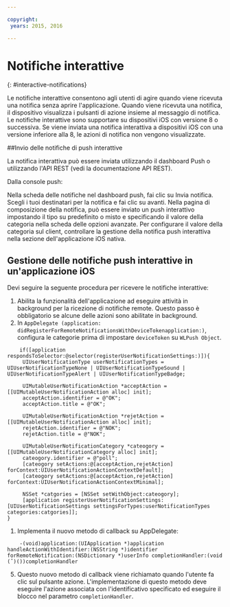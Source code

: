 ```yaml
---

copyright:
 years: 2015, 2016

---
```


# Notifiche interattive
{: #interactive-notifications}

Le notifiche interattive consentono agli utenti di agire quando viene ricevuta una notifica senza aprire l'applicazione. Quando viene ricevuta una notifica, il dispositivo visualizza i pulsanti di azione insieme al messaggio di notifica. Le notifiche interattive sono supportare su dispositivi iOS con versione 8 o successiva. Se viene inviata una notifica interattiva a dispositivi iOS con una versione inferiore alla 8, le azioni di notifica non vengono visualizzate.

##Invio delle notifiche di push interattive


La notifica interattiva può essere inviata utilizzando il dashboard Push o utilizzando l'API REST (vedi la documentazione API REST).

Dalla console push: 

Nella scheda delle notifiche nel dashboard push, fai clic su Invia notifica. Scegli i tuoi destinatari per la notifica e fai clic su avanti. Nella pagina di composizione della notifica, può essere inviato un push interattivo impostando il tipo su predefinito o misto e specificando il valore della categoria nella scheda delle opzioni avanzate. Per configurare il valore della categoria sul client, controllare la gestione della notifica push interattiva nella sezione dell'applicazione iOS nativa.

## Gestione delle notifiche push interattive in un'applicazione iOS

Devi seguire la seguente procedura per ricevere le notifiche interattive:

1. Abilita la funzionalità dell'applicazione ad eseguire attività in background per la ricezione di notifiche remote. Questo passo è obbligatorio se alcune delle azioni sono abilitate in background.
1. In `AppDelegate (application: didRegisterForRemoteNotificationsWithDeviceTokenapplication:)`, configura le categorie prima di impostare `deviceToken` su `WLPush Object`.

```
	if([application respondsToSelector:@selector(registerUserNotificationSettings:)]){
	 UIUserNotificationType userNotificationTypes = UIUserNotificationTypeNone | UIUserNotificationTypeSound | UIUserNotificationTypeAlert | UIUserNotificationTypeBadge;
	      
	 UIMutableUserNotificationAction *acceptAction = [[UIMutableUserNotificationAction alloc] init];
	 acceptAction.identifier = @"OK";
	 acceptAction.title = @"OK";
	      
	 UIMutableUserNotificationAction *rejetAction = [[UIMutableUserNotificationAction alloc] init];
	 rejetAction.identifier = @"NOK";
	 rejetAction.title = @"NOK";
	      
	 UIMutableUserNotificationCategory *cateogory = [[UIMutableUserNotificationCategory alloc] init];
	 cateogory.identifier = @"poll";
	 [cateogory setActions:@[acceptAction,rejetAction] forContext:UIUserNotificationActionContextDefault];
	 [cateogory setActions:@[acceptAction,rejetAction] forContext:UIUserNotificationActionContextMinimal];
	      
	 NSSet *catgories = [NSSet setWithObject:cateogory];
	 [application registerUserNotificationSettings:[UIUserNotificationSettings settingsForTypes:userNotificationTypes categories:catgories]];
}
```

1. Implementa il nuovo metodo di callback su AppDelegate:

```
	-(void)application:(UIApplication *)application handleActionWithIdentifier:(NSString *)identifier forRemoteNotification:(NSDictionary *)userInfo completionHandler:(void (ˆ)())completionHandler
``` 

5. Questo nuovo metodo di callback viene richiamato quando l'utente fa clic sul pulsante azione. L'implementazione di questo metodo deve eseguire l'azione associata con l'identificativo specificato ed eseguire il blocco nel parametro `completionHandler`.
